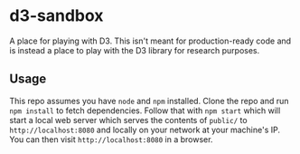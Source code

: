 # d3-sandbox
A place for playing with D3. This isn't meant for production-ready code and is instead a place to play with the D3 library for research purposes.

## Usage
This repo assumes you have `node` and `npm` installed. Clone the repo and run `npm install` to fetch dependencies. Follow that with `npm start` which will start a local web server which serves the contents of `public/` to `http://localhost:8080` and locally on your network at your machine's IP. You can then visit `http://localhost:8080` in a browser.
